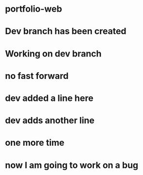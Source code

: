 # portfolio-web
# Dev branch has been created
# Working on dev branch
# no fast forward
# dev added a line here
# dev adds another line
# one more time
# now I am going to work on a bug